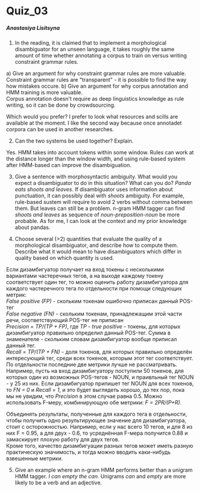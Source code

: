 # Quiz_03
##### Anastasiya Lisitsyna
1. In the reading, it is claimed that to implement a morphological disambiguator for an unseen language, it takes roughly the same amount of time whether annotating a corpus to train on versus writing constraint grammar rules.

a) Give an argument for why constraint grammar rules are more valuable.  
Constraint grammar rules are "transparent" - it is possible to find the way how mistakes occure.
b) Give an argument for why corpus annotation and HMM training is more valuable.  
Corpus annotation doesn't require as deep linguistics knowledge as rule writing, so it can be done by crowdsourcing.

Which would you prefer?
I prefer to look what resources and scills are available at the moment. I like the second way because once annotadet corpora can be used in another researches.

2. Can the two systems be used together? Explain.

Yes. HMM takes into account tokens within some window. Rules can work at the distance longer than the window width, and using rule-based system after HMM-based can improve the disambiguation.


3. Give a sentence with morphosyntactic ambiguity. What would you expect a disambiguator to do in this situation? What can you do?
*Panda eats shoots and leaves*.
If disambiguator uses information about punctuation, it can possibly deal with *shoots* ambiguity. For example, rule-based sustem will require to avoid 2 verbs without comma between them. But leaves can still be a problem. n-gram HMM tagger can find *shoots and leaves* as sequence of *noun-preposition-noun* be more probable.
As for me, I can look at the context and my prior knowledge about pandas.

4. Choose several (>2) quantities that evaluate the quality of a morphological disambiguator, and describe how to compute them. Describe what it would mean to have disambiguators which differ in quality based on which quantity is used.

Если дизамбигуатор получает на вход токены с несколькими вариантами частеречных тегов, а на выходе каждому токену соответствует один тег, то можно оценить работу дизамбигуатора для каждого частеречного тега по отдельности при помощи следующих метрик:  
*False positive (FP)* - скольким токенам ошибочно приписан данный POS-тег  
*False negative (FN)* - скольким токенам, принадлежащим этой части речи, соответствующий POS-тег не приписан  
*Precision = TP/(TP + FP)*, где *TP - true positive* - токены, для которых дизамбигуатор правильно определил данный POS-тег. Сумма в знаменателе - скольким словам дизамбигуатор вообще приписал данный тег.  
*Recall = TP/(TP + FN)* - доля токенов, для которых правильно определён интересующий тег, среди всех токенов, которым этот тег соответствует. 
По отдельности последние две метрики лучше не рассматривать. Например, пусть на вход дизамбигуатору поступили 50 токенов, для которых один из возможных POS-тегов - NOUN, и праивльный тег NOUN - у 25 из них. Если дизамбигуатор припишет тег NOUN для всех токенов, то *FN = 0* и *Recall = 1*, и это будет выглядеть хорошо, до тех пор, пока мы не увидим, что *Precision* в этом случае равна 0.5. Можно использовать F-меру, комбинирующую обе метрики: *F = 2PR/(P+R)*.
  
Объединять результаты, полученные для каждого тега в отдельности, чтобы получить одно результирующее значение для дизамбигуатора, стоит с осторожностью.
Например, если у нас всего 10 тегов, и для 8 из них F = 0.95, а для двух - 0.6, то усреднённая F-мера получится 0.88 и замаскирует плохую работу для двух тегов.  
Кроме того, качество дизамбигуации разных тегов может иметь разную практическую значимость, и тогда можно вводить каки-нибудь взвешенные метрики.



5. Give an example where an n-gram HMM performs better than a unigram HMM tagger.
*I can empty the can.*
Unigrams *can* and *empty* are more likely to be a verb and an adjective. 